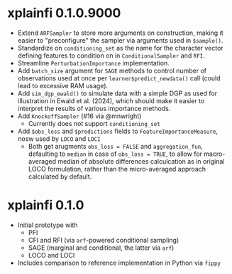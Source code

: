 # xplainfi 0.1.0.9000

- Extend `ARFSampler` to store more arguments on construction, making it easier to "preconfigure" the sampler via arguments used in `$sample()`.
- Standardize on `conditioning_set` as the name for the character vector defining features to condition on in `ConditionalSampler` and `RFI`.
- Streamline `PerturbationImportance` implementation.
- Add `batch_size` argument for `SAGE` methods to control number of observations used at once per `learner$predict_newdata()` call (could lead to excessive RAM usage). 
- Add `sim_dgp_ewald()` to simulate data with a simple DGP as used for illustration in Ewald et al. (2024), which should make it easier to interpret the results of various importance methods.
- Add `KnockoffSampler` (#16 via @mnwright)
  - Currently does not support `conditioning_set`
- Add `$obs_loss` and `$predictions` fields to `FeatureImportanceMeasure`, nosw used by `LOCO` and `LOCI`
  - Both get arugments `obs_loss = FALSE` and `aggregation_fun`, defaulting to `median` in case of `obs_loss = TRUE`, to allow for macro-averaged median of absolute differences calculcation as in original LOCO formulation, rather than the micro-averaged approach calculated by default.

# xplainfi 0.1.0

- Initial prototype with 
	- PFI
	- CFI and RFI (via `arf`-powered conditional sampling)
	- SAGE (marginal and conditional, the latter via `arf`)
	- LOCO and LOCI
- Includes comparison to reference implementation in Python via `fippy`
